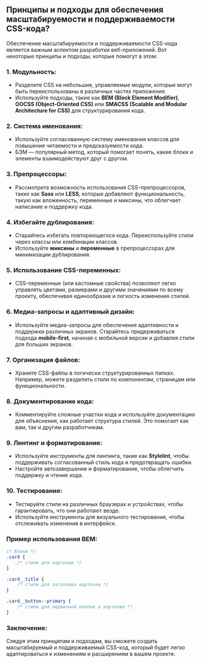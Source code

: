 ## Принципы и подходы для обеспечения масштабируемости и поддерживаемости CSS-кода?

Обеспечение масштабируемости и поддерживаемости CSS-кода является важным аспектом разработки веб-приложений. Вот некоторые принципы и подходы, которые помогут в этом:

### 1. **Модульность**:
   - Разделите CSS на небольшие, управляемые модули, которые могут быть переиспользованы в различных частях приложения.
   - Используйте подходы, такие как **BEM (Block Element Modifier)**, **OOCSS (Object-Oriented CSS)** или **SMACSS (Scalable and Modular Architecture for CSS)** для структурирования кода.

### 2. **Система именования**:
   - Используйте согласованную систему именования классов для повышения читаемости и предсказуемости кода.
   - БЭМ — популярный метод, который помогает понять, какие блоки и элементы взаимодействуют друг с другом.

### 3. **Препроцессоры**:
   - Рассмотрите возможность использования CSS-препроцессоров, таких как **Sass** или **LESS**, которые добавляют функциональность, такую как вложенность, переменные и миксины, что облегчает написание и поддержку кода.

### 4. **Избегайте дублирования**:
   - Старайтесь избегать повторяющегося кода. Переиспользуйте стили через классы или комбинации классов.
   - Используйте **миксины** и **переменные** в препроцессорах для минимизации дублирования.

### 5. **Использование CSS-переменных**:
   - CSS-переменные (или кастомные свойства) позволяют легко управлять цветами, размерами и другими значениями по всему проекту, обеспечивая единообразие и легкость изменения стилей.

### 6. **Медиа-запросы и адаптивный дизайн**:
   - Используйте медиа-запросы для обеспечения адаптивности и поддержки различных экранов. Старайтесь придерживаться подхода **mobile-first**, начиная с мобильной версии и добавляя стили для больших экранов.

### 7. **Организация файлов**:
   - Храните CSS-файлы в логически структурированных папках. Например, можете разделить стили по компонентам, страницам или функциональности.

### 8. **Документирование кода**:
   - Комментируйте сложные участки кода и используйте документацию для объяснения, как работает структура стилей. Это помогает как вам, так и другим разработчикам.

### 9. **Линтинг и форматирование**:
   - Используйте инструменты для линтинга, такие как **Stylelint**, чтобы поддерживать согласованный стиль кода и предотвращать ошибки.
   - Настройте автозавершение и форматирование, чтобы облегчить поддержку и чтение кода.

### 10. **Тестирование**:
   - Тестируйте стили на различных браузерах и устройствах, чтобы гарантировать, что они работают везде.
   - Используйте инструменты для визуального тестирования, чтобы отслеживать изменения в интерфейсе.

### Пример использования BEM:
```css
/* Блоки */
.card {
    /* стили для карточки */
}

.card__title {
    /* стили для заголовка карточки */
}

.card__button--primary {
    /* стили для первичной кнопки в карточке */
}
```

### Заключение:
Следуя этим принципам и подходам, вы сможете создать масштабируемый и поддерживаемый CSS-код, который будет легко адаптироваться к изменениям и расширениям в вашем проекте.